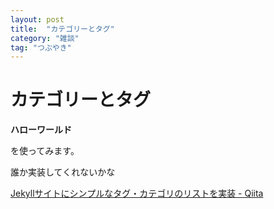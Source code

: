 ```yaml
---
layout: post
title:  "カテゴリーとタグ"
category: "雑談" 
tag: "つぶやき"
---
```

# カテゴリーとタグ

**ハローワールド**

を使ってみます。

誰か実装してくれないかな

[Jekyllサイトにシンプルなタグ・カテゴリのリストを実装 \- Qiita](https://qiita.com/mnishiguchi/items/fa1e8fd2e893ea801ce8)

